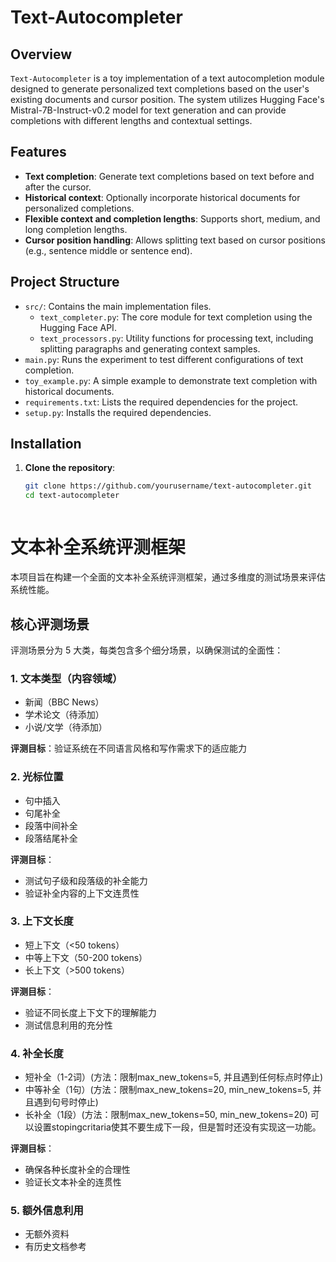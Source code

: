 # Text-Autocompleter

## Overview
`Text-Autocompleter` is a toy implementation of a text autocompletion module designed to generate personalized text completions based on the user's existing documents and cursor position. The system utilizes Hugging Face's Mistral-7B-Instruct-v0.2 model for text generation and can provide completions with different lengths and contextual settings.

## Features
- **Text completion**: Generate text completions based on text before and after the cursor.
- **Historical context**: Optionally incorporate historical documents for personalized completions.
- **Flexible context and completion lengths**: Supports short, medium, and long completion lengths.
- **Cursor position handling**: Allows splitting text based on cursor positions (e.g., sentence middle or sentence end).

## Project Structure
- `src/`: Contains the main implementation files.
  - `text_completer.py`: The core module for text completion using the Hugging Face API.
  - `text_processors.py`: Utility functions for processing text, including splitting paragraphs and generating context samples.
- `main.py`: Runs the experiment to test different configurations of text completion.
- `toy_example.py`: A simple example to demonstrate text completion with historical documents.
- `requirements.txt`: Lists the required dependencies for the project.
- `setup.py`: Installs the required dependencies.

## Installation

1. **Clone the repository**:
   ```bash
   git clone https://github.com/yourusername/text-autocompleter.git
   cd text-autocompleter



# 文本补全系统评测框架

本项目旨在构建一个全面的文本补全系统评测框架，通过多维度的测试场景来评估系统性能。

## 核心评测场景

评测场景分为 5 大类，每类包含多个细分场景，以确保测试的全面性：

### 1. 文本类型（内容领域）
- 新闻（BBC News）
- 学术论文（待添加）
- 小说/文学（待添加）

**评测目标**：验证系统在不同语言风格和写作需求下的适应能力

### 2. 光标位置
- 句中插入
- 句尾补全
- 段落中间补全
- 段落结尾补全

**评测目标**：
- 测试句子级和段落级的补全能力
- 验证补全内容的上下文连贯性

### 3. 上下文长度
- 短上下文（<50 tokens）
- 中等上下文（50-200 tokens）
- 长上下文（>500 tokens）

**评测目标**：
- 验证不同长度上下文下的理解能力
- 测试信息利用的充分性

### 4. 补全长度
- 短补全（1-2词）(方法：限制max_new_tokens=5, 并且遇到任何标点时停止)
- 中等补全（1句）(方法：限制max_new_tokens=20, min_new_tokens=5, 并且遇到句号时停止)
- 长补全（1段）(方法：限制max_new_tokens=50, min_new_tokens=20) 可以设置stopingcritaria使其不要生成下一段，但是暂时还没有实现这一功能。

**评测目标**：
- 确保各种长度补全的合理性
- 验证长文本补全的连贯性

### 5. 额外信息利用
- 无额外资料
- 有历史文档参考